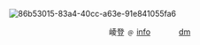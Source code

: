 ![86b53015-83a4-40cc-a63e-91e841055fa6](https://github.com/user-attachments/assets/af2671c0-8ada-4a45-8cef-955ff9bf00ed)



ㅤㅤㅤㅤㅤㅤㅤㅤㅤㅤㅤㅤㅤㅤ崚登 ﹫ [info](https://t.me/dr8mDbcha)ㅤㅤㅤㅤ[dm](https://t.me/natsuhot) 





